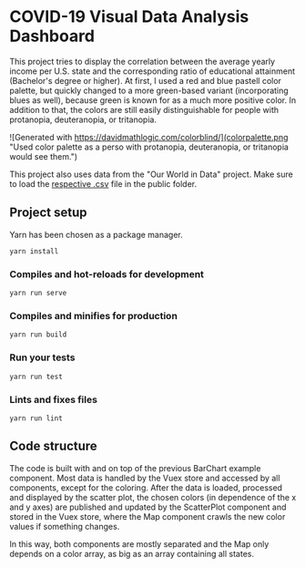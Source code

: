 # COVID-19 Visual Data Analysis Dashboard

This project tries to display the correlation between the average yearly income per U.S. state and the 
corresponding ratio of educational attainment (Bachelor's degree or higher). At first, I used a red and blue 
pastell color palette, but quickly changed to a more green-based variant (incorporating blues as well), because
green is known for as a much more positive color. In addition to that, the colors are still easily distinguishable 
for people with protanopia, deuteranopia, or tritanopia.

![Generated with https://davidmathlogic.com/colorblind/](colorpalette.png "Used color palette as a perso with protanopia, deuteranopia, or tritanopia would see them.")

This project also uses data from the "Our World in Data" project. Make sure to load the [respective .csv](https://github.com/owid/covid-19-data/blob/master/public/data/owid-covid-data.csv) file in the public folder.

## Project setup
Yarn has been chosen as a package manager.

```
yarn install
```

### Compiles and hot-reloads for development
```
yarn run serve
```

### Compiles and minifies for production
```
yarn run build
```

### Run your tests
```
yarn run test
```

### Lints and fixes files
```
yarn run lint
```

## Code structure
The code is built with and on top of the previous BarChart example component. Most data is handled by the Vuex store 
and accessed by all components, except for the coloring. 
After the data is loaded, processed and displayed by the scatter plot, the chosen colors (in dependence of the x and 
y axes) are published and updated by the ScatterPlot component and stored in the Vuex store, where the Map component 
crawls the new color values if something changes.

In this way, both components are mostly separated and the Map only depends on a color array, as big as an array 
containing all states.
